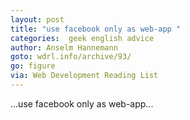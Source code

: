 ```yaml
---
layout: post
title: "use facebook only as web-app "
categories:  geek english advice
author: Anselm Hannemann
goto: wdrl.info/archive/93/
go: figure
via: Web Development Reading List
---
```

...use facebook only as web-app...

